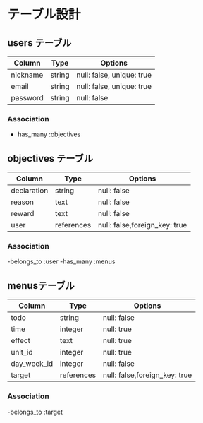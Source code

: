 # テーブル設計

## users テーブル

| Column    | Type    | Options                     |
| --------- | ------- | --------------------------  |
| nickname  | string  | null:  false, unique: true   |
| email     | string  | null:  false, unique: true   |
| password  | string  | null:  false                 |

### Association
- has_many :objectives


## objectives テーブル

| Column       | Type       | Options                        |
| ------------ | ---------- | ------------------------------ |
| declaration  | string     | null:  false                   |
| reason       | text       | null:  false                   |
| reward       | text       | null:  false                   |
| user         | references | null:  false,foreign_key: true |

### Association
-belongs_to :user
-has_many :menus


## menusテーブル

| Column      | Type       | Options                         |
| ----------- | ---------- | ------------------------------- |
| todo        | string     | null:  false                    |
| time        | integer    | null:  true                     |
| effect      | text       | null:  true                     |
| unit_id     | integer    | null:  true                     |
| day_week_id | integer    | null:  false                    |
| target      | references | null:  false,foreign_key: true  |

### Association
-belongs_to :target